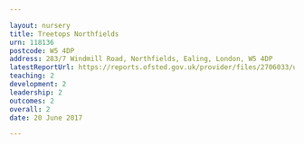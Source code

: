 ```yaml
---

layout: nursery
title: Treetops Northfields
urn: 118136
postcode: W5 4DP
address: 283/7 Windmill Road, Northfields, Ealing, London, W5 4DP
latestReportUrl: https://reports.ofsted.gov.uk/provider/files/2706033/urn/118136.pdf
teaching: 2
development: 2
leadership: 2
outcomes: 2
overall: 2
date: 20 June 2017

---
```

